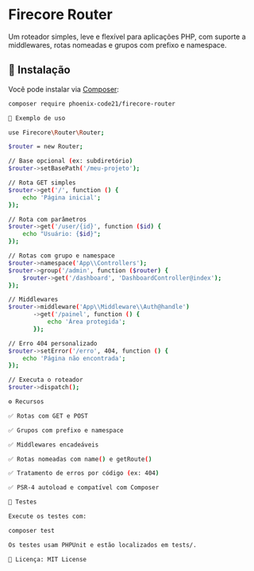 # Firecore Router

Um roteador simples, leve e flexível para aplicações PHP, com suporte a middlewares, rotas nomeadas e grupos com prefixo e namespace.

## 🧩 Instalação

Você pode instalar via [Composer](https://getcomposer.org):

```bash
composer require phoenix-code21/firecore-router

🚀 Exemplo de uso

use Firecore\Router\Router;

$router = new Router;

// Base opcional (ex: subdiretório)
$router->setBasePath('/meu-projeto');

// Rota GET simples
$router->get('/', function () {
    echo 'Página inicial';
});

// Rota com parâmetros
$router->get('/user/{id}', function ($id) {
    echo "Usuário: {$id}";
});

// Rotas com grupo e namespace
$router->namespace('App\\Controllers');
$router->group('/admin', function ($router) {
    $router->get('/dashboard', 'DashboardController@index');
});

// Middlewares
$router->middleware('App\\Middleware\\Auth@handle')
       ->get('/painel', function () {
           echo 'Área protegida';
       });

// Erro 404 personalizado
$router->setError('/erro', 404, function () {
    echo 'Página não encontrada';
});

// Executa o roteador
$router->dispatch();

⚙️ Recursos

✅ Rotas com GET e POST

✅ Grupos com prefixo e namespace

✅ Middlewares encadeáveis

✅ Rotas nomeadas com name() e getRoute()

✅ Tratamento de erros por código (ex: 404)

✅ PSR-4 autoload e compatível com Composer

🧪 Testes

Execute os testes com:

composer test

Os testes usam PHPUnit e estão localizados em tests/.

📄 Licença: MIT License